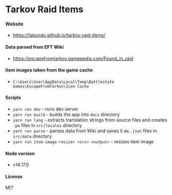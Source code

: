 # Tarkov Raid Items

#### Website

* https://fakundo.github.io/tarkov-raid-items/

#### Data parsed from EFT Wiki

* https://escapefromtarkov.gamepedia.com/Found_in_raid

#### Item images taken from the game cache

* `C:\Users\User\AppData\Local\Temp\Battlestate Games\EscapeFromTarkov\Icon Cache`

#### Scripts

* `yarn run dev` - runs dev server
* `yarn run build` - builds the app into `docs` directory
* `yarn run lang` - extracts translation strings from source files and creates `.po` files in `src/locales` directory
* `yarn run parse` - parses data from Wiki and saves it as `.json` files in `src/data` directory
* `yarn run item-image-resizer <src> <output>` - resizes item image

#### Node version

* v14.17.0

#### License

MIT
